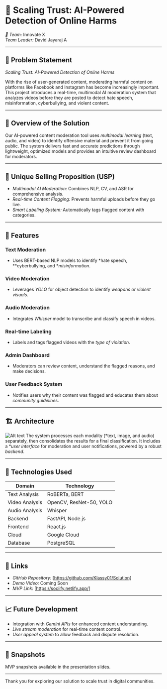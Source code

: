 # 🚨 Scaling Trust: AI-Powered Detection of Online Harms

*👥 Team:* Innovate X  
*Team Leader:* David Jayaraj A

---

## 📌 Problem Statement
*Scaling Trust: AI-Powered Detection of Online Harms*

With the rise of user-generated content, moderating harmful content on platforms like Facebook and Instagram has become increasingly important. This project introduces a real-time, multimodal AI moderation system that analyzes videos before they are posted to detect hate speech, misinformation, cyberbullying, and violent content.

---

## 🧠 Overview of the Solution

Our AI-powered content moderation tool uses *multimodal learning* (text, audio, and video) to identify offensive material and prevent it from going public. The system delivers fast and accurate predictions through lightweight, optimized models and provides an intuitive review dashboard for moderators.

---

## 🌟 Unique Selling Proposition (USP)

- *Multimodal AI Moderation:* Combines NLP, CV, and ASR for comprehensive analysis.
- *Real-time Content Flagging:* Prevents harmful uploads before they go live.
- *Smart Labeling System:* Automatically tags flagged content with categories.

---

## 🚀 Features

### Text Moderation
- Uses BERT-based NLP models to identify *hate speech, **cyberbullying, and **misinformation*.

### Video Moderation
- Leverages *YOLO* for object detection to identify *weapons or violent visuals*.

### Audio Moderation
- Integrates *Whisper* model to transcribe and classify speech in videos.

### Real-time Labeling
- Labels and tags flagged videos with the *type of violation*.

### Admin Dashboard
- Moderators can review content, understand the flagged reasons, and make decisions.

### User Feedback System
- Notifies users why their content was flagged and educates them about *community guidelines*.

---
## 🏗 Architecture

![Alt text](Solution/image.png)
The system processes each modality (*text, image, and audio) separately, then consolidates the results for a final classification. It includes a **user interface* for moderation and user notifications, powered by a robust *backend*.

---

## 🧰 Technologies Used

| Domain         | Technology                      |
|----------------|----------------------------------|
| Text Analysis  | RoBERTa, BERT                    |
| Video Analysis | OpenCV, ResNet-50, YOLO          |
| Audio Analysis | Whisper                          |
| Backend        | FastAPI, Node.js                 |
| Frontend       | React.js                         |
| Cloud          | Google Cloud                     |
| Database       | PostgreSQL                       |

---

## 🔗 Links

- *GitHub Repository:* [https://github.com/Klassy01/Solution]
- *Demo Video:* Coming Soon  
- *MVP Link:* [https://sociify.netlify.app/] 

---

## 📈 Future Development

- Integration with *Gemini APIs* for enhanced content understanding.
- *Live stream moderation* for real-time content control.
- *User appeal system* to allow feedback and dispute resolution.

---

## 📸 Snapshots

MVP snapshots available in the presentation slides.

---

Thank you for exploring our solution to scale trust in digital communities.